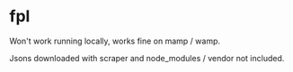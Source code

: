 # fpl

Won't work running locally, works fine on mamp / wamp. 

Jsons downloaded with scraper and node_modules / vendor not included.
